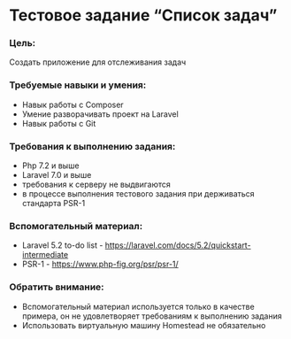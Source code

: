 # Тестовое задание “Список задач”

### Цель:
Создать приложение для отслеживания задач 

### Требуемые навыки и умения:
- Навык работы с Composer
- Умение разворачивать проект на Laravel
- Навык работы с Git

### Требования к выполнению задания:
- Php 7.2 и выше
- Laravel 7.0 и выше
- требования к серверу не выдвигаются
- в процессе выполнения тестового задания при держиваться стандарта PSR-1

### Вспомогательный материал:
- Laravel 5.2 to-do list - https://laravel.com/docs/5.2/quickstart-intermediate
- PSR-1 - https://www.php-fig.org/psr/psr-1/

### Обратить внимание:
- Вспомогательный материал используется только в качестве примера, он не удовлетворяет требованиям к выполнению задания
- Использовать виртуальную машину Homestead не обязательно
